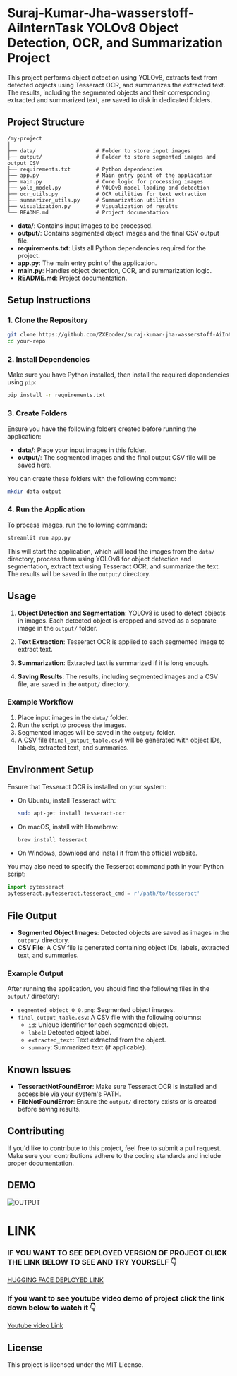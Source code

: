 # Suraj-Kumar-Jha-wasserstoff-AiInternTask YOLOv8 Object Detection, OCR, and Summarization Project

This project performs object detection using YOLOv8, extracts text from detected objects using Tesseract OCR, and summarizes the extracted text. The results, including the segmented objects and their corresponding extracted and summarized text, are saved to disk in dedicated folders.

## Project Structure

```
/my-project
│
├── data/                   # Folder to store input images
├── output/                 # Folder to store segmented images and output CSV
├── requirements.txt        # Python dependencies
├── app.py                  # Main entry point of the application
├── main.py                 # Core logic for processing images
├── yolo_model.py           # YOLOv8 model loading and detection
├── ocr_utils.py            # OCR utilities for text extraction
├── summarizer_utils.py     # Summarization utilities
├── visualization.py        # Visualization of results
└── README.md               # Project documentation
```

- **data/**: Contains input images to be processed.
- **output/**: Contains segmented object images and the final CSV output file.
- **requirements.txt**: Lists all Python dependencies required for the project.
- **app.py**: The main entry point of the application.
- **main.py**: Handles object detection, OCR, and summarization logic.
- **README.md**: Project documentation.

## Setup Instructions

### 1. Clone the Repository

```bash
git clone https://github.com/ZXEcoder/suraj-kumar-jha-wasserstoff-AiInternTask.git
cd your-repo
```

### 2. Install Dependencies

Make sure you have Python installed, then install the required dependencies using `pip`:

```bash
pip install -r requirements.txt
```

### 3. Create Folders

Ensure you have the following folders created before running the application:
- **data/**: Place your input images in this folder.
- **output/**: The segmented images and the final output CSV file will be saved here.

You can create these folders with the following command:

```bash
mkdir data output
```

### 4. Run the Application

To process images, run the following command:

```bash
streamlit run app.py
```

This will start the application, which will load the images from the `data/` directory, process them using YOLOv8 for object detection and segmentation, extract text using Tesseract OCR, and summarize the text. The results will be saved in the `output/` directory.

## Usage

1. **Object Detection and Segmentation**: YOLOv8 is used to detect objects in images. Each detected object is cropped and saved as a separate image in the `output/` folder.
   
2. **Text Extraction**: Tesseract OCR is applied to each segmented image to extract text.

3. **Summarization**: Extracted text is summarized if it is long enough.

4. **Saving Results**: The results, including segmented images and a CSV file, are saved in the `output/` directory.

### Example Workflow

1. Place input images in the `data/` folder.
2. Run the script to process the images.
3. Segmented images will be saved in the `output/` folder.
4. A CSV file (`final_output_table.csv`) will be generated with object IDs, labels, extracted text, and summaries.

## Environment Setup

Ensure that Tesseract OCR is installed on your system:

- On Ubuntu, install Tesseract with:
  ```bash
  sudo apt-get install tesseract-ocr
  ```

- On macOS, install with Homebrew:
  ```bash
  brew install tesseract
  ```

- On Windows, download and install it from the official website.

You may also need to specify the Tesseract command path in your Python script:
```python
import pytesseract
pytesseract.pytesseract.tesseract_cmd = r'/path/to/tesseract'
```

## File Output

- **Segmented Object Images**: Detected objects are saved as images in the `output/` directory.
- **CSV File**: A CSV file is generated containing object IDs, labels, extracted text, and summaries.

### Example Output

After running the application, you should find the following files in the `output/` directory:

- `segmented_object_0_0.png`: Segmented object images.
- `final_output_table.csv`: A CSV file with the following columns:
  - `id`: Unique identifier for each segmented object.
  - `label`: Detected object label.
  - `extracted_text`: Text extracted from the object.
  - `summary`: Summarized text (if applicable).

## Known Issues

- **TesseractNotFoundError**: Make sure Tesseract OCR is installed and accessible via your system's PATH.
- **FileNotFoundError**: Ensure the `output/` directory exists or is created before saving results.

## Contributing

If you'd like to contribute to this project, feel free to submit a pull request. Make sure your contributions adhere to the coding standards and include proper documentation.

## DEMO

![OUTPUT](https://github.com/ZXEcoder/suraj-kumar-jha-wasserstoff-AiInternTask/blob/main/data/new.gif)

# LINK
### IF YOU WANT TO SEE DEPLOYED VERSION OF PROJECT CLICK THE LINK BELOW TO SEE AND TRY YOURSELF 👇
[HUGGING FACE DEPLOYED LINK](https://huggingface.co/spaces/SurajJha21/img_seg)

### If you want to see youtube video demo of project click the link down below to watch it 👇
[Youtube video Link](https://youtu.be/uK0EVoA5Qhs)

## License

This project is licensed under the MIT License.

